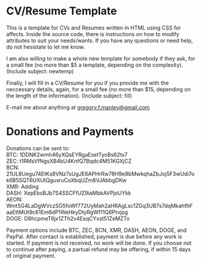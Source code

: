 # CV/Resume Template
This is a template for CVs and Resumes written in HTML using CSS for affects.
Inside the source code, there is instructions on how to modify attributes to suit your needs/wants. If you have any questions or need help, do not hesistate to let me know.

I am also willing to make a whole new template for somebody if they ask, for a small fee (no more than $5 a template, depending on the complexity). (Include subject: newtemp)

Finally, I will fill in a CV/Resume for you if you provide me with the neccessary details, again, for a small fee (no more than $15, depending on the length of the information). (Include subject: fill)

E-mail me about anything at gregory.f.manley@gmail.com


# Donations and Payments
Donations can be sent to:<br />
  BTC: 1DDNK2wmh46yXQsEYRgaEsetTyoBs62ts7<br />
  ZEC: t1RMsVfNgsXB4bU4KnfQ7Bqdc4M51KGXjCZ<br />
  BCN: 21UL8Uegu74EtKs8VNz7sUgJE6APHrRw78H9e8bMwkqhaZbJoj5F3wUdi7ok6B5SQT6UXUtQgusruCoXbqUZm8VJAbbgDKw<br />
  XMR: Adding<br />
  DASH: XepEbsBJb7S4SSCFfUZ9iaMbkAVPjoUYkk<br />
  AEON: Wmt5G4LaDgWVczSG5foWf772UyMah2aHRAgLsc1ZGq3UB7s7dqMkahfhFaaEttMUt9c61Em6dP1WeHkyDtyRgWf11Q6Ptvjpg<br />
  DOGE: D8hcpmeT6jx1ZTh2v4EsqCYxst51ZeMZTo<br />
  
Payment options include BTC, ZEC, BCN, XMR, DASH, AEON, DOGE, and PayPal. After contact is established, payment is due before any work is started. If payment is not received, no work will be done. If you choose not to continue after paying, a partual refund may be offering, if within 15 days of original payment.
